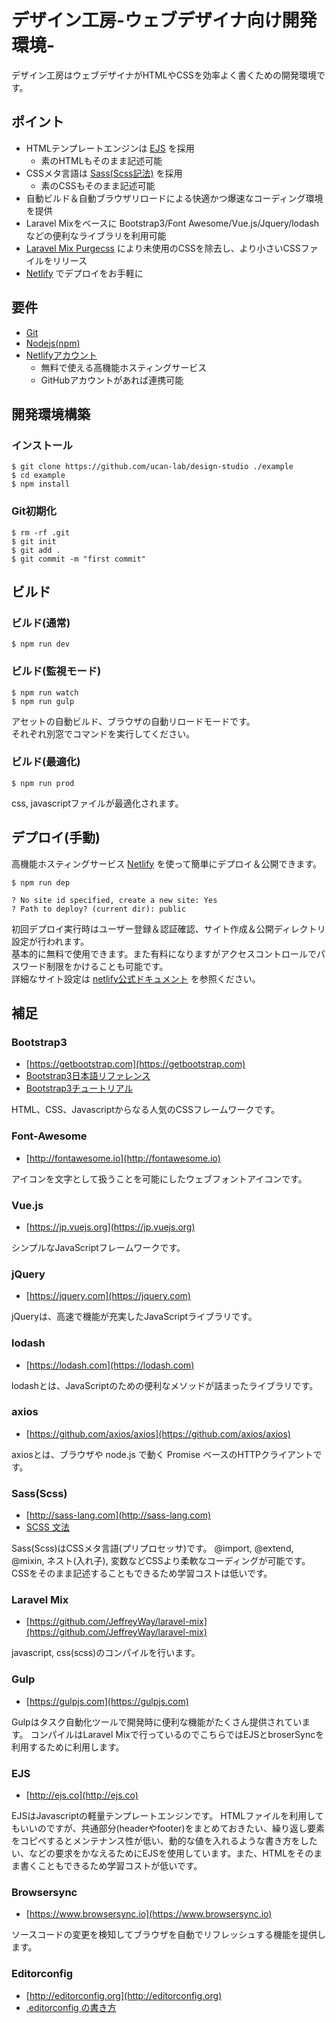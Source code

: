 # デザイン工房-ウェブデザイナ向け開発環境-

デザイン工房はウェブデザイナがHTMLやCSSを効率よく書くための開発環境です。

## ポイント

- HTMLテンプレートエンジンは [EJS](http://ejs.co) を採用
  - 素のHTMLもそのまま記述可能
- CSSメタ言語は [Sass(Scss記法)](http://sass-lang.com) を採用
  - 素のCSSもそのまま記述可能
- 自動ビルド＆自動ブラウザリロードによる快適かつ爆速なコーディング環境を提供
- Laravel Mixをベースに Bootstrap3/Font Awesome/Vue.js/Jquery/lodash などの便利なライブラリを利用可能
- [Laravel Mix Purgecss](https://github.com/spatie/laravel-mix-purgecss) により未使用のCSSを除去し、より小さいCSSファイルをリリース
- [Netlify](https://www.netlify.com) でデプロイをお手軽に

## 要件

- [Git](https://git-scm.com)
- [Nodejs(npm)](https://nodejs.org/ja)
- [Netlifyアカウント](https://www.netlify.com)
  - 無料で使える高機能ホスティングサービス
  - GitHubアカウントがあれば連携可能

## 開発環境構築

### インストール

```
$ git clone https://github.com/ucan-lab/design-studio ./example
$ cd example
$ npm install
```

### Git初期化

```
$ rm -rf .git
$ git init
$ git add .
$ git commit -m "first commit"
```

## ビルド

### ビルド(通常)

```
$ npm run dev
```

### ビルド(監視モード)

```
$ npm run watch
$ npm run gulp
```

アセットの自動ビルド、ブラウザの自動リロードモードです。<br>
それぞれ別窓でコマンドを実行してください。

### ビルド(最適化)

```
$ npm run prod
```

css, javascriptファイルが最適化されます。

## デプロイ(手動)

高機能ホスティングサービス [Netlify](https://www.netlify.com) を使って簡単にデプロイ＆公開できます。

```
$ npm run dep

? No site id specified, create a new site: Yes
? Path to deploy? (current dir): public
```

初回デプロイ実行時はユーザー登録＆認証確認、サイト作成＆公開ディレクトリ設定が行われます。<br>
基本的に無料で使用できます。また有料になりますがアクセスコントロールでパスワード制限をかけることも可能です。<br>
詳細なサイト設定は [netlify公式ドキュメント](https://www.netlify.com/docs) を参照ください。

## 補足

### Bootstrap3

- [https://getbootstrap.com](https://getbootstrap.com)
- [Bootstrap3日本語リファレンス](http://bootstrap3.cyberlab.info)
- [Bootstrap3チュートリアル](https://www.w3schools.com/bootstrap)

HTML、CSS、Javascriptからなる人気のCSSフレームワークです。

### Font-Awesome

- [http://fontawesome.io](http://fontawesome.io)

アイコンを文字として扱うことを可能にしたウェブフォントアイコンです。

### Vue.js

- [https://jp.vuejs.org](https://jp.vuejs.org)

シンプルなJavaScriptフレームワークです。

### jQuery

- [https://jquery.com](https://jquery.com)

jQueryは、高速で機能が充実したJavaScriptライブラリです。

### lodash

- [https://lodash.com](https://lodash.com)

lodashとは、JavaScriptのための便利なメソッドが詰まったライブラリです。

### axios

- [https://github.com/axios/axios](https://github.com/axios/axios)

axiosとは、ブラウザや node.js で動く Promise ベースのHTTPクライアントです。

### Sass(Scss)

- [http://sass-lang.com](http://sass-lang.com)
- [SCSS 文法](https://qiita.com/_upto_me_/items/ccb6edd249175c6b2d0a)

Sass(Scss)はCSSメタ言語(プリプロセッサ)です。
@import, @extend, @mixin, ネスト(入れ子), 変数などCSSより柔軟なコーディングが可能です。CSSをそのまま記述することもできるため学習コストは低いです。

### Laravel Mix

- [https://github.com/JeffreyWay/laravel-mix](https://github.com/JeffreyWay/laravel-mix)

javascript, css(scss)のコンパイルを行います。

### Gulp

- [https://gulpjs.com](https://gulpjs.com)

Gulpはタスク自動化ツールで開発時に便利な機能がたくさん提供されています。
コンパイルはLaravel Mixで行っているのでこちらではEJSとbroserSyncを利用するために利用します。

### EJS

- [http://ejs.co](http://ejs.co)

EJSはJavascriptの軽量テンプレートエンジンです。
HTMLファイルを利用してもいいのですが、共通部分(headerやfooter)をまとめておきたい、繰り返し要素をコピペするとメンテナンス性が低い、動的な値を入れるような書き方をしたい、などの要求をかなえるためにEJSを使用しています。また、HTMLをそのまま書くこともできるため学習コストが低いです。

### Browsersync

- [https://www.browsersync.io](https://www.browsersync.io)

ソースコードの変更を検知してブラウザを自動でリフレッシュする機能を提供します。

### Editorconfig

- [http://editorconfig.org](http://editorconfig.org)
- [.editorconfig の書き方](https://qiita.com/inabe49/items/d81fed3cf58ad751d915)

